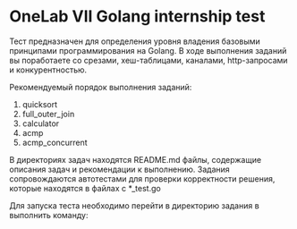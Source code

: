 # OneLab VII Golang internship test
Тест предназначен для определения уровня владения базовыми принципами программирования на Golang.
В ходе выполнения заданий вы поработаете со срезами, хеш-таблицами, каналами, http-запросами и конкурентностью.

Рекомендуемый порядок выполнения заданий:
1. quicksort
2. full_outer_join
3. calculator
4. acmp
5. acmp_concurrent

В директориях задач находятся README.md файлы, содержащие описания задач и рекомендации к выполнению.
Задания сопровождаются автотестами для проверки корректности решения, которые находятся в файлах с *_test.go

Для запуска теста необходимо перейти в директорию задания в выполнить команду:


